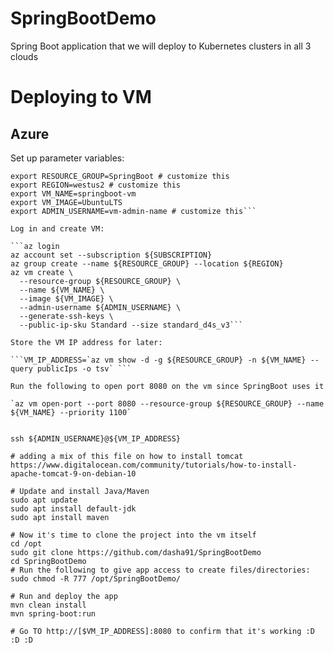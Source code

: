# SpringBootDemo
Spring Boot application that we will deploy to Kubernetes clusters in all 3 clouds


# Deploying to VM

## Azure 
Set up parameter variables: 

```export SUBSCRIPTION=ad70ac39-7cb2-4ed2-8678-f192bc4272b6 # customize this
export RESOURCE_GROUP=SpringBoot # customize this
export REGION=westus2 # customize this
export VM_NAME=springboot-vm
export VM_IMAGE=UbuntuLTS
export ADMIN_USERNAME=vm-admin-name # customize this```

Log in and create VM: 

```az login 
az account set --subscription ${SUBSCRIPTION}
az group create --name ${RESOURCE_GROUP} --location ${REGION}
az vm create \
  --resource-group ${RESOURCE_GROUP} \
  --name ${VM_NAME} \
  --image ${VM_IMAGE} \
  --admin-username ${ADMIN_USERNAME} \
  --generate-ssh-keys \
  --public-ip-sku Standard --size standard_d4s_v3```

Store the VM IP address for later: 

```VM_IP_ADDRESS=`az vm show -d -g ${RESOURCE_GROUP} -n ${VM_NAME} --query publicIps -o tsv` ```

Run the following to open port 8080 on the vm since SpringBoot uses it

`az vm open-port --port 8080 --resource-group ${RESOURCE_GROUP} --name ${VM_NAME} --priority 1100`


ssh ${ADMIN_USERNAME}@${VM_IP_ADDRESS}

# adding a mix of this file on how to install tomcat https://www.digitalocean.com/community/tutorials/how-to-install-apache-tomcat-9-on-debian-10 

# Update and install Java/Maven
sudo apt update
sudo apt install default-jdk
sudo apt install maven

# Now it's time to clone the project into the vm itself
cd /opt
sudo git clone https://github.com/dasha91/SpringBootDemo
cd SpringBootDemo
# Run the following to give app access to create files/directories: 
sudo chmod -R 777 /opt/SpringBootDemo/

# Run and deploy the app
mvn clean install
mvn spring-boot:run  

# Go TO http://[$VM_IP_ADDRESS]:8080 to confirm that it's working :D :D :D 

